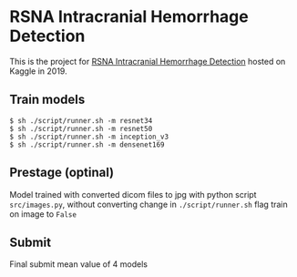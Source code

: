 # RSNA Intracranial Hemorrhage Detection

This is the project for [RSNA Intracranial Hemorrhage Detection](https://www.kaggle.com/c/rsna-intracranial-hemorrhage-detection) hosted on Kaggle in 2019.

## Train models

~~~
$ sh ./script/runner.sh -m resnet34
$ sh ./script/runner.sh -m resnet50
$ sh ./script/runner.sh -m inception_v3
$ sh ./script/runner.sh -m densenet169
~~~

## Prestage (optinal)

Model trained with converted dicom files to jpg with python script `src/images.py`, without converting change in `./script/runner.sh` flag train on image to `False`

## Submit

Final submit mean value of 4 models
